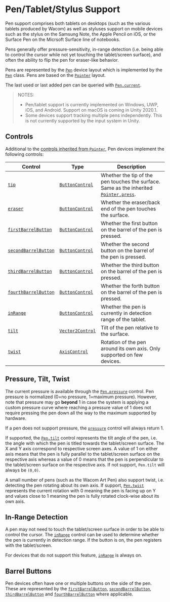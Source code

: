 # Pen/Tablet/Stylus Support

Pen support comprises both tablets on desktops (such as the various tablets produced by Wacom) as well as styluses support on mobile devices such as the stylus on the Samsung Note, the Apple Pencil on iOS, or the Surface Pen on the Micrsoft Surface line of notebooks.

Pens generally offer pressure-sensitivity, in-range detection (i.e. being able to control the cursor while not yet touching the tablet/screen surface), and often the ability to flip the pen for eraser-like behavior.

Pens are represented by the [`Pen`](../api/UnityEngine.InputSystem.Pen.html) device layout which is implemented by the [`Pen`](../api/UnityEngine.InputSystem.Pen.html) class. Pens are based on the [`Pointer`](Pointers.md) layout.

The last used or last added pen can be queried with [`Pen.current`](../api/UnityEngine.InputSystem.Pen.html#UnityEngine_InputSystem_Pen_current).

>NOTES:
>* Pen/tablet support is currently implemented on Windows, UWP, iOS, and Android. Support on macOS is coming in Unity 2020.1.
>* Some devices support tracking multiple pens independently. This is not currently supported by the input system in Unity.


## Controls

Additional to the [controls inherited from `Pointer`](Pointers.md#controls), Pen devices implement the following controls:

|Control|Type|Description|
|-------|----|-----------|
|[`tip`](../api/UnityEngine.InputSystem.Pen.html#UnityEngine_InputSystem_Pen_tip)|[`ButtonControl`](../api/UnityEngine.InputSystem.Controls.ButtonControl.html)|Whether the tip of the pen touches the surface. Same as the inherited [`Pointer.press`](../api/UnityEngine.InputSystem.Pointer.html#UnityEngine_InputSystem_Pointer_press).|
|[`eraser`](../api/UnityEngine.InputSystem.Pen.html#UnityEngine_InputSystem_Pen_eraser)|[`ButtonControl`](../api/UnityEngine.InputSystem.Controls.ButtonControl.html)|Whether the eraser/back end of the pen touches the surface.|
|[`firstBarrelButton`](../api/UnityEngine.InputSystem.Pen.html#UnityEngine_InputSystem_Pen_firstBarrelButton)|[`ButtonControl`](../api/UnityEngine.InputSystem.Controls.ButtonControl.html)|Whether the first button on the barrel of the pen is pressed.|
|[`secondBarrelButton`](../api/UnityEngine.InputSystem.Pen.html#UnityEngine_InputSystem_Pen_secondBarrelButton)|[`ButtonControl`](../api/UnityEngine.InputSystem.Controls.ButtonControl.html)|Whether the second button on the barrel of the pen is pressed.|
|[`thirdBarrelButton`](../api/UnityEngine.InputSystem.Pen.html#UnityEngine_InputSystem_Pen_thirdBarrelButton)|[`ButtonControl`](../api/UnityEngine.InputSystem.Controls.ButtonControl.html)|Whether the third button on the barrel of the pen is pressed.|
|[`fourthBarrelButton`](../api/UnityEngine.InputSystem.Pen.html#UnityEngine_InputSystem_Pen_fourthBarrelButton)|[`ButtonControl`](../api/UnityEngine.InputSystem.Controls.ButtonControl.html)|Whether the forth button on the barrel of the pen is pressed.|
|[`inRange`](../api/UnityEngine.InputSystem.Pen.html#UnityEngine_InputSystem_Pen_inRange)|[`ButtonControl`](../api/UnityEngine.InputSystem.Controls.ButtonControl.html)|Whether the pen is currently in detection range of the tablet.|
|[`tilt`](../api/UnityEngine.InputSystem.Pen.html#UnityEngine_InputSystem_Pen_tilt)|[`Vector2Control`](../api/UnityEngine.InputSystem.Controls.Vector2Control.html)|Tilt of the pen relative to the surface.|
|[`twist`](../api/UnityEngine.InputSystem.Pen.html#UnityEngine_InputSystem_Pen_twist)|[`AxisControl`](../api/UnityEngine.InputSystem.Controls.AxisControl.html)|Rotation of the pen around its own axis. Only supported on few devices.|

## Pressure, Tilt, Twist

The current pressure is available through the [`Pen.pressure`](../api/UnityEngine.InputSystem.Pointer.html#UnityEngine_InputSystem_Pointer_pressure) control. Pen pressure is normalized (0=no pressure, 1=maximum pressure). However, note that pressure may go __beyond__ 1 in case the system is applying a custom pressure curve where reaching a pressure value of 1 does not require pressing the pen down all the way to the maximum supported by hardware.

If a pen does not support pressure, the [`pressure`](../api/UnityEngine.InputSystem.Pointer.html#UnityEngine_InputSystem_Pointer_pressure) control will always return 1.

If supported, the [`Pen.tilt`](../api/UnityEngine.InputSystem.Pen.html#UnityEngine_InputSystem_Pen_tilt) control represents the tilt angle of the pen, i.e. the angle with which the pen is titled towards the tablet/screen surface. The X and Y axis correspond to respective screen axes. A value of 1 on either axis means that the pen is fully parallel to the tablet/screen surface on the respective axis whereas a value of 0 means that the pen is perpendicular to the tablet/screen surface on the respective axis. If not support, `Pen.tilt` will always be `(0,0)`.

A small number of pens (such as the Wacom Art Pen) also support twist, i.e. detecting the pen rotating about its own axis. If support, [`Pen.twist`](../api/UnityEngine.InputSystem.Pen.html#UnityEngine_InputSystem_Pen_twist) represents the current rotation with 0 meaning the pen is facing up on Y and values close to 1 meaning the pen is fully rotated clock-wise about its own axis.

## In-Range Detection

A pen may not need to touch the tablet/screen surface in order to be able to control the cursor. The [`inRange`](../api/UnityEngine.InputSystem.Pen.html#UnityEngine_InputSystem_Pen_inRange) control can be used to determine whether the pen is currently in detection range. If the button is on, the pen registers with the tablet/screen.

For devices that do not support this feature, [`inRange`](../api/UnityEngine.InputSystem.Pen.html#UnityEngine_InputSystem_Pen_inRange) is always on.

## Barrel Buttons

Pen devices often have one or multiple buttons on the side of the pen. These are represented by the [`firstBarrelButton`](../api/UnityEngine.InputSystem.Pen.html#UnityEngine_InputSystem_Pen_firstBarrelButton), [`secondBarrelButton`](../api/UnityEngine.InputSystem.Pen.html#UnityEngine_InputSystem_Pen_secondBarrelButton), [`thirdBarrelButton`](../api/UnityEngine.InputSystem.Pen.html#UnityEngine_InputSystem_Pen_thirdBarrelButton) and [`fourthBarrelButton`](../api/UnityEngine.InputSystem.Pen.html#UnityEngine_InputSystem_Pen_fourthBarrelButton) where applicable.
